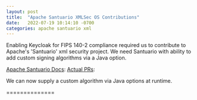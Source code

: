 ```yaml
---
layout: post
title:  "Apache Santuario XMLSec OS Contributions"
date:   2022-07-19 10:14:10 -0700
categories: apache santuario xml
---
```

Enabling Keycloak for FIPS 140-2 compliance required us to contribute to Apache's 'Santuario' xml security project. We need Santuario with ability to add custom signing algorithms via a Java option. 

[Apache Santuario Docs][Apache Santuario Docs]:
[Actual PRs][Contributions]:

We can now supply a custom algorithm via Java options at runtime.

==============

[Apache Santuario Docs]: https://santuario.apache.org/
[Contributions]: https://github.com/apache/santuario-xml-security-java/pull/70